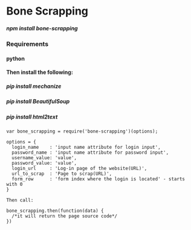 Bone Scrapping
==================

##### npm install bone-scrapping

### Requirements
#### python

#### Then install the following:
##### pip install mechanize
##### pip install BeautifulSoup
##### pip install html2text


```
var bone_scrapping = require('bone-scrapping')(options);
```

```
options = {
  login_name    : 'input name attribute for login input',
  password_name : 'input name attribute for password input',
  username_value: 'value',
  password_value: 'value',
  login_url     : 'Log-in page of the website(URL)',
  url_to_scrap  : 'Page to scrap(URL)',
  form_row      : 'form index where the login is located' - starts with 0
}
```

```
Then call:

bone_scrapping.then(function(data) {
  /*it will return the page source code*/
})
```
